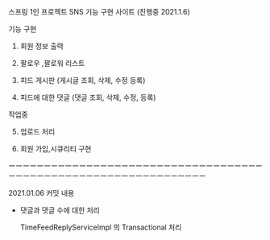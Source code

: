 스프링 1인 프로젝트 
SNS 기능 구현 사이트 (진행중 2021.1.6)


기능 구현 

1. 회원 정보 출력 

2. 팔로우 ,팔로워 리스트 

3. 피드 게시판 (게시글 조회, 삭제, 수정 등록)

4. 피드에 대한 댓글 (댓글 조회, 삭제, 수정, 등록)

작업중 

5. 업로드 처리 

6. 회원 가입,시큐리티 구현 


ーーーーーーーーーーーーーーーーーーーーーーーーーーーーーーーーーーーーーーーーーーーーーーーーーーーーーーーーーーーーーーーー

2021.01.06 커밋 내용

- 댓글과 댓글 수에 대한 처리

  TimeFeedReplyServiceImpl 의 Transactional 처리 
  
